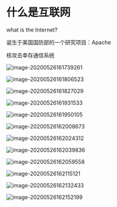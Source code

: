 # 什么是互联网

what is the Internet?

诞生于美国国防部的一个研究项目：Apache

核攻击幸存通信系统

![image-20200526161739261](Untitled.assets/image-20200526161739261.png)



![image-20200526161806523](Untitled.assets/image-20200526161806523.png)





![image-20200526161827029](Untitled.assets/image-20200526161827029.png)





![image-20200526161931533](Untitled.assets/image-20200526161931533.png)





![image-20200526161950105](Untitled.assets/image-20200526161950105.png)





![image-20200526162008673](Untitled.assets/image-20200526162008673.png)



![image-20200526162024312](Untitled.assets/image-20200526162024312.png)





![image-20200526162039836](Untitled.assets/image-20200526162039836.png)





![image-20200526162059558](Untitled.assets/image-20200526162059558.png)





![image-20200526162115121](Untitled.assets/image-20200526162115121.png)





![image-20200526162132433](Untitled.assets/image-20200526162132433.png)





![image-20200526162152199](Untitled.assets/image-20200526162152199.png)



